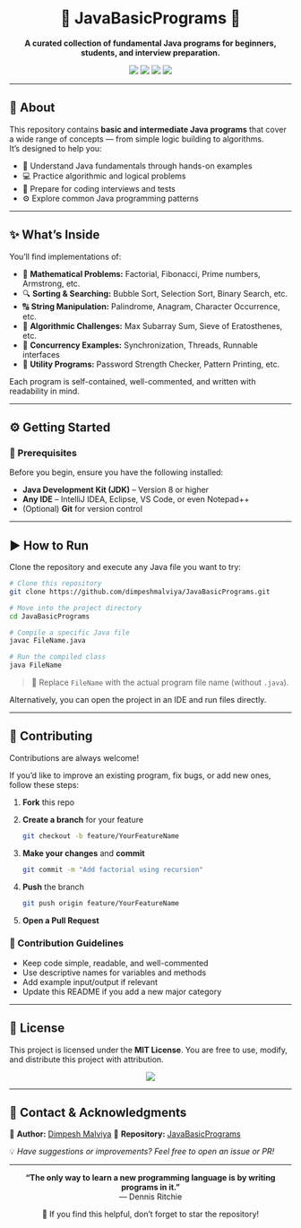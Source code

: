 
<h1 align="center">🚀 JavaBasicPrograms 🧩</h1>

<p align="center">
  <b>A curated collection of fundamental Java programs for beginners, students, and interview preparation.</b>
</p>

<p align="center">
  <img src="https://img.shields.io/badge/Language-Java-orange?style=for-the-badge&logo=java">
  <img src="https://img.shields.io/github/stars/dimpeshmalviya/JavaBasicPrograms?style=for-the-badge&color=yellow">
  <img src="https://img.shields.io/github/forks/dimpeshmalviya/JavaBasicPrograms?style=for-the-badge&color=blue">
  <img src="https://img.shields.io/github/license/dimpeshmalviya/JavaBasicPrograms?style=for-the-badge&color=green">
</p>

---

## 📖 About

This repository contains **basic and intermediate Java programs** that cover a wide range of concepts — from simple logic building to algorithms.  
It’s designed to help you:

- 🧠 Understand Java fundamentals through hands-on examples  
- 💻 Practice algorithmic and logical problems  
- 🎯 Prepare for coding interviews and tests  
- ⚙️ Explore common Java programming patterns  

---

## ✨ What’s Inside

You’ll find implementations of:

- 🔢 **Mathematical Problems:** Factorial, Fibonacci, Prime numbers, Armstrong, etc.  
- 🔍 **Sorting & Searching:** Bubble Sort, Selection Sort, Binary Search, etc.  
- 🔠 **String Manipulation:** Palindrome, Anagram, Character Occurrence, etc.  
- 🧮 **Algorithmic Challenges:** Max Subarray Sum, Sieve of Eratosthenes, etc.  
- 🧵 **Concurrency Examples:** Synchronization, Threads, Runnable interfaces  
- 🧰 **Utility Programs:** Password Strength Checker, Pattern Printing, etc.

Each program is self-contained, well-commented, and written with readability in mind.

---

## ⚙️ Getting Started

### 🧩 Prerequisites
Before you begin, ensure you have the following installed:

- **Java Development Kit (JDK)** – Version 8 or higher  
- **Any IDE** – IntelliJ IDEA, Eclipse, VS Code, or even Notepad++  
- (Optional) **Git** for version control  

---

## ▶️ How to Run

Clone the repository and execute any Java file you want to try:

```bash
# Clone this repository
git clone https://github.com/dimpeshmalviya/JavaBasicPrograms.git

# Move into the project directory
cd JavaBasicPrograms

# Compile a specific Java file
javac FileName.java

# Run the compiled class
java FileName
````

> 📝 Replace `FileName` with the actual program file name (without `.java`).

Alternatively, you can open the project in an IDE and run files directly.

---

## 🤝 Contributing

Contributions are always welcome!

If you’d like to improve an existing program, fix bugs, or add new ones, follow these steps:

1. **Fork** this repo
2. **Create a branch** for your feature

   ```bash
   git checkout -b feature/YourFeatureName
   ```
3. **Make your changes** and **commit**

   ```bash
   git commit -m "Add factorial using recursion"
   ```
4. **Push** the branch

   ```bash
   git push origin feature/YourFeatureName
   ```
5. **Open a Pull Request**

### 🧭 Contribution Guidelines

* Keep code simple, readable, and well-commented
* Use descriptive names for variables and methods
* Add example input/output if relevant
* Update this README if you add a new major category

---

## 📜 License

This project is licensed under the **MIT License**.
You are free to use, modify, and distribute this project with attribution.

<p align="center">
  <img src="https://img.shields.io/badge/License-MIT-green?style=flat-square">
</p>

---

## 💬 Contact & Acknowledgments

👤 **Author:** [Dimpesh Malviya](https://github.com/dimpeshmalviya)
📂 **Repository:** [JavaBasicPrograms](https://github.com/dimpeshmalviya/JavaBasicPrograms)

💡 *Have suggestions or improvements? Feel free to open an issue or PR!*

---

<p align="center">
  <b>“The only way to learn a new programming language is by writing programs in it.”</b><br>
  — Dennis Ritchie
</p>

<p align="center">
  🌟 If you find this helpful, don’t forget to star the repository!
</p>

